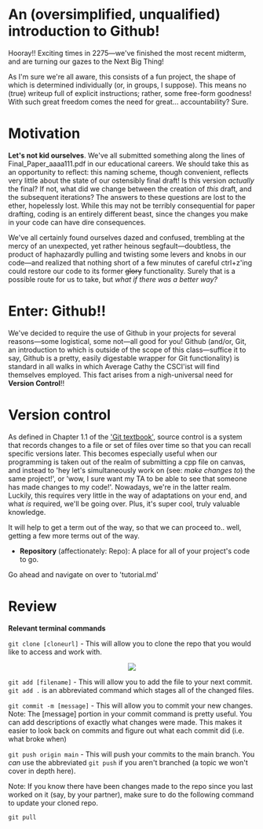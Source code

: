 # An (oversimplified, unqualified) introduction to Github!

Hooray!! Exciting times in 2275—we've finished the most recent midterm, and are turning our gazes to the Next Big Thing!  

As I'm sure we're all aware, this consists of a fun project, the shape of which is determined individually (or, in groups, I suppose). This means no (true) writeup full of explicit instructions; rather, some free-form goodness! With such great freedom comes the need for great... accountability? Sure.

# Motivation
**Let's not kid ourselves**. We've all submitted something along the lines of Final_Paper_aaaa111.pdf in our educational careers. We should take this as an opportunity to reflect: this naming scheme, though convenient, reflects very little about the state of our ostensibly final draft! Is this version *actually* the final? If not, what did we change between the creation of *this* draft, and the subsequent iterations? The answers to these questions are lost to the ether, hopelessly lost. While this may not be terribly consequential for paper drafting, coding is an entirely different beast, since the changes you make in your code can have dire consequences.

We've all certainly found ourselves dazed and confused, trembling at the mercy of an unexpected, yet rather heinous segfault—doubtless, the product of haphazardly pulling and twisting some levers and knobs in our code—and realized that nothing short of a few minutes of careful ctrl+z'ing could restore our code to its former ~~glory~~ functionality. Surely that is a possible route for us to take, but *what if there was a better way?*

# Enter: Github!!

We've decided to require the use of Github in your projects for several reasons—some logistical, some not—all good for you! Github (and/or, Git, an introduction to which is outside of the scope of this class—suffice it to say, Github is a pretty, easily digestable wrapper for Git functionality) is standard in all walks in which Average Cathy the CSCI'ist will find themselves employed. This fact arises from a nigh-universal need for **Version Control**!! 

# Version control
As defined in Chapter 1.1 of the ['Git textbook'](https://git-scm.com/book/en/v2), source control is a system that records changes to a file or set of files over time so that you can recall specific versions later. This becomes especially useful when our programming is taken out of the realm of submitting a cpp file on canvas, and instead to 'hey let's simultaneously work on (see: *make changes to*) the same project!', or 'wow, I sure want my TA to be able to see that someone has made changes to my code!'. Nowadays, we're in the latter realm. Luckily, this requires very little in the way of adaptations on your end, and what *is* required, we'll be going over. Plus, it's super cool, truly valuable knowledge.

It will help to get a term out of the way, so that we can proceed to.. well, getting a few more terms out of the way. 
* __Repository__ (affectionately: Repo): A place for all of your project's code to go. 

Go ahead and navigate on over to 'tutorial.md'

# Review

__Relevant terminal commands__

```git clone [cloneurl]``` - This will allow you to clone the repo that you would like to access and work with.

<p align="center">
  <img src="images/cloneUrl.png" />
</p>

```git add [filename]``` - This will allow you to add the file to your next commit. ```git add .``` is an abbreviated command which stages all of the changed files.

```git commit -m [message]``` - This will allow you to commit your new changes.
Note: The [message] portion in your commit command is pretty useful. You can add descriptions of exactly what changes were made. This makes it easier to look back on commits and figure out what each commit did (i.e. what broke when)

```git push origin main``` - This will push your commits to the main branch. You *can* use the abbreviated ```git push``` if you aren't branched (a topic we won't cover in depth here).

Note: If you know there have been changes made to the repo since you last worked on it (say, by your partner), make sure to do the following command to update your cloned repo.

```git pull```
